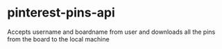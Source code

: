 # pinterest-pins-api

Accepts username and boardname from user and downloads all the pins from the board to the local machine
